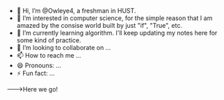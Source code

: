 - 👋 Hi, I’m @Owleye4, a freshman in HUST.
- 👀 I’m interested in computer science, for the simple reason that I am amazed by the consise world built by just "if", "True", etc.
- 🌱 I’m currently learning algorithm. I'll keep updating my notes here for some kind of practice. 
- 💞️ I’m looking to collaborate on ...
- 📫 How to reach me ...
- 😄 Pronouns: ...
- ⚡ Fun fact: ...


--->Here we go!
